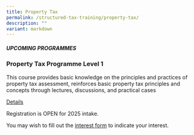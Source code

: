 ```yaml
---
title: Property Tax
permalink: /structured-tax-training/property-tax/
description: ""
variant: markdown
---
```

##### **UPCOMING PROGRAMMES**




### **Property Tax Programme Level 1**

This course provides basic knowledge on the principles and practices of property tax assessment, reinforces basic property tax principles and concepts through lectures, discussions, and practical cases

[Details](/files/Property_Tax_Level_1_Brochure_1_2025.pdf) 

Registration is OPEN for 2025 intake.

You may wish to fill out the [interest form](https://form.gov.sg/67171cc42443725766cfb608) to indicate your interest.